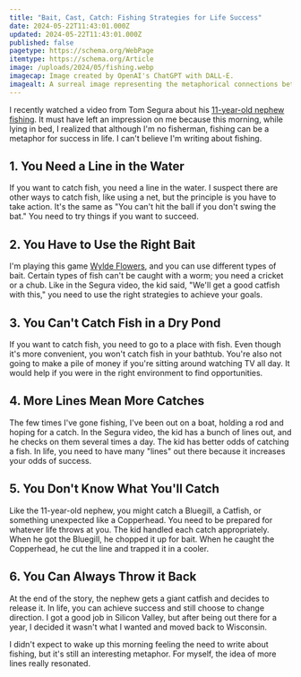 ```yaml
---
title: "Bait, Cast, Catch: Fishing Strategies for Life Success"
date: 2024-05-22T11:43:01.000Z
updated: 2024-05-22T11:43:01.000Z
published: false
pagetype: https://schema.org/WebPage
itemtype: https://schema.org/Article
image: /uploads/2024/05/fishing.webp
imagecap: Image created by OpenAI's ChatGPT with DALL-E.
imagealt: A surreal image representing the metaphorical connections between fishing and life success from your article.
---
```

I recently watched a video from Tom Segura about his [11-year-old nephew fishing](https://www.facebook.com/TomSeguraTour/videos/698944505535973/). It must have left an impression on me because this morning, while lying in bed, I realized that although I'm no fisherman, fishing can be a metaphor for success in life. I can't believe I'm writing about fishing.

## 1. You Need a Line in the Water

If you want to catch fish, you need a line in the water. I suspect there are other ways to catch fish, like using a net, but the principle is you have to take action. It's the same as "You can't hit the ball if you don't swing the bat." You need to try things if you want to succeed.

## 2. You Have to Use the Right Bait

I'm playing this game [Wylde Flowers](https://wyldeflowersgame.com/), and you can use different types of bait. Certain types of fish can't be caught with a worm; you need a cricket or a chub. Like in the Segura video, the kid said, "We'll get a good catfish with this," you need to use the right strategies to achieve your goals.

## 3. You Can't Catch Fish in a Dry Pond

If you want to catch fish, you need to go to a place with fish. Even though it's more convenient, you won't catch fish in your bathtub. You're also not going to make a pile of money if you're sitting around watching TV all day. It would help if you were in the right environment to find opportunities.

## 4. More Lines Mean More Catches

The few times I've gone fishing, I've been out on a boat, holding a rod and hoping for a catch. In the Segura video, the kid has a bunch of lines out, and he checks on them several times a day. The kid has better odds of catching a fish. In life, you need to have many "lines" out there because it increases your odds of success.

## 5. You Don't Know What You'll Catch

Like the 11-year-old nephew, you might catch a Bluegill, a Catfish, or something unexpected like a Copperhead. You need to be prepared for whatever life throws at you. The kid handled each catch appropriately. When he got the Bluegill, he chopped it up for bait. When he caught the Copperhead, he cut the line and trapped it in a cooler.

## 6. You Can Always Throw it Back

At the end of the story, the nephew gets a giant catfish and decides to release it. In life, you can achieve success and still choose to change direction. I got a good job in Silicon Valley, but after being out there for a year, I decided it wasn't what I wanted and moved back to Wisconsin.

I didn't expect to wake up this morning feeling the need to write about fishing, but it's still an interesting metaphor. For myself, the idea of more lines really resonated.
